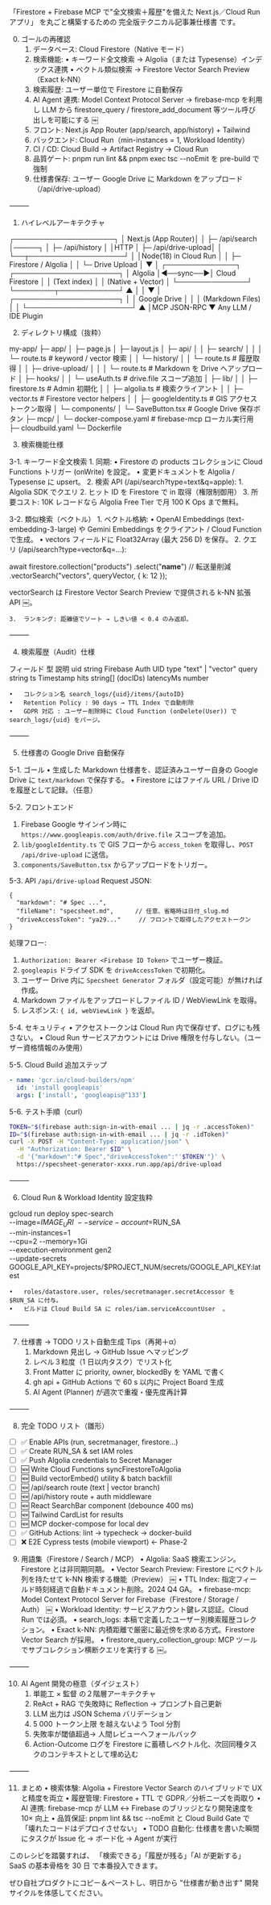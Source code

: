 「Firestore + Firebase MCP で"全文検索＋履歴"を備えた Next.js／Cloud Run アプリ」 を丸ごと構築するための 完全版テクニカル記事兼仕様書 です。

0. ゴールの再確認
	1.	データベース: Cloud Firestore（Native モード）
	2.	検索機能:
	•	キーワード全文検索 → Algolia（または Typesense）インデックス連携
	•	ベクトル類似検索 → Firestore Vector Search Preview（Exact k-NN）
	3.	検索履歴: ユーザー単位で Firestore に自動保存
	4.	AI Agent 連携: Model Context Protocol Server → firebase-mcp を利用し
LLM から firestore_query / firestore_add_document 等ツール呼び出しを可能にする ￼
	5.	フロント: Next.js App Router (app/search, app/history) + Tailwind
	6.	バックエンド: Cloud Run（min-instances = 1, Workload Identity）
	7.	CI / CD: Cloud Build → Artifact Registry → Cloud Run
	8.	品質ゲート: pnpm run lint && pnpm exec tsc --noEmit を pre-build で強制
	9.	仕様書保存: ユーザー Google Drive に Markdown をアップロード（/api/drive-upload）

⸻

1. ハイレベルアーキテクチャ

┌────────────────────┐
│ Next.js (App Router)│
│  ├─ /api/search      │─────┐
│  ├─ /api/history     │     │HTTP
│  ├─ /api/drive-upload│     │
└──┬───────────────────┘     │
   │Node(18) in Cloud Run    │
   │  ├─ Firestore / Algolia │
   │  └─ Drive Upload        │
   ▼                         │
┌──────────────┐          ┌─────────────────────┐
│ Algolia      │◀──sync──▶│ Cloud Firestore     │
│ (Text index) │          │ (Native + Vector)   │
└──────────────┘          └────────┬────────────┘
           ▲                         │
           │                         ▼
           │             ┌─────────────────────┐
           │             │   Google Drive      │
           │             │  (Markdown Files)   │
           │             └─────────────────────┘
                                   ▲
                                   │MCP JSON-RPC
                                   ▼
                          Any LLM / IDE Plugin

2. ディレクトリ構成（抜粋）    

my-app/
├─ app/
│   ├─ page.js
│   ├─ layout.js
│   ├─ api/
│   │   ├─ search/
│   │   │   └─ route.ts     # keyword / vector 検索
│   │   └─ history/
│   │       └─ route.ts     # 履歴取得
│   │   ├─ drive-upload/
│   │   │   └─ route.ts     # Markdown を Drive へアップロード
│   ├─ hooks/
│   │   └─ useAuth.ts       # drive.file スコープ追加
│   ├─ lib/
│   │   ├─ firestore.ts     # Admin 初期化
│   │   ├─ algolia.ts       # 検索クライアント
│   │   ├─ vector.ts        # Firestore vector helpers
│   │   ├─ googleIdentity.ts # GIS アクセストークン取得
│   └─ components/
│       └─ SaveButton.tsx   # Google Drive 保存ボタン
├─ mcp/
│   └─ docker-compose.yaml  # firebase-mcp ローカル実行用
├─ cloudbuild.yaml
└─ Dockerfile                      

3. 検索機能仕様

3-1. キーワード全文検索
	1.	同期:
	•	Firestore の products コレクションに Cloud Functions トリガー (onWrite) を設定。
	•	変更ドキュメントを Algolia / Typesense に upsert。
	2.	検索 API (/api/search?type=text&q=apple):
	1.	Algolia SDK でクエリ
	2.	ヒット ID を Firestore で in 取得（権限制御用）
	3.	所要コスト: 10K レコードなら Algolia Free Tier で月 100 K Ops まで無料。

3-2. 類似検索（ベクトル）
	1.	ベクトル格納:
	•	OpenAI Embeddings (text-embedding-3-large) や Gemini Embeddings をクライアント / Cloud Function で生成。
	•	vectors フィールドに Float32Array (最大 256 D) を保存。
	2.	クエリ (/api/search?type=vector&q=...):

await firestore.collection("products")
  .select("__name__")          // 転送量削減
  .vectorSearch("vectors", queryVector, { k: 12 });	

vectorSearch は Firestore Vector Search Preview で提供される k-NN 拡張 API ￼。

	3.	ランキング: 距離値でソート → しきい値 < 0.4 のみ返却。

⸻

4. 検索履歴（Audit）仕様  

フィールド
型
説明
uid
string
Firebase Auth UID
type
"text" | "vector"
query
string
ts
Timestamp
hits
string[] (docIDs)
latencyMs
number

	•	コレクション名 search_logs/{uid}/items/{autoID}
	•	Retention Policy : 90 days → TTL Index で自動削除
	•	GDPR 対応 : ユーザー削除時に Cloud Function (onDelete(User)) で search_logs/{uid} をパージ。

⸻

5. 仕様書の Google Drive 自動保存

5-1. ゴール
• 生成した Markdown 仕様書を、認証済みユーザー自身の Google Drive に `text/markdown` で保存する。
• Firestore にはファイル URL / Drive ID を履歴として記録。（任意）

5-2. フロントエンド
1) Firebase Google サインイン時に `https://www.googleapis.com/auth/drive.file` スコープを追加。
2) `lib/googleIdentity.ts` で GIS フローから `access_token` を取得し、`POST /api/drive-upload` に送信。
3) `components/SaveButton.tsx` からアップロードをトリガー。

5-3. API `/api/drive-upload`
Request JSON:
```jsonc
{
  "markdown": "# Spec ...",
  "fileName": "specsheet.md",      // 任意、省略時は日付_slug.md
  "driveAccessToken": "ya29..."     // フロントで取得したアクセストークン
}
```
処理フロー:
1. `Authorization: Bearer <Firebase ID Token>` でユーザー検証。
2. `googleapis` ドライブ SDK を `driveAccessToken` で初期化。
3. ユーザー Drive 内に `Specsheet Generator` フォルダ（設定可能）が無ければ作成。
4. Markdown ファイルをアップロードしファイル ID / WebViewLink を取得。
5. レスポンス: `{ id, webViewLink }` を返却。

5-4. セキュリティ
• アクセストークンは Cloud Run 内で保存せず、ログにも残さない。
• Cloud Run サービスアカウントには Drive 権限を付与しない。（ユーザー資格情報のみ使用）

5-5. Cloud Build 追加ステップ
```yaml
- name: 'gcr.io/cloud-builders/npm'
  id: 'install googleapis'
  args: ['install', 'googleapis@^133']
```

5-6. テスト手順（curl）
```bash
TOKEN="$(firebase auth:sign-in-with-email ... | jq -r .accessToken)"
ID="$(firebase auth:sign-in-with-email ... | jq -r .idToken)"
curl -X POST -H "Content-Type: application/json" \
  -H "Authorization: Bearer $ID" \
  -d '{"markdown":"# Spec","driveAccessToken":"'$TOKEN'"}' \
  https://specsheet-generator-xxxx.run.app/api/drive-upload
```

⸻

6. Cloud Run & Workload Identity 設定抜粋

gcloud run deploy spec-search \
  --image=$IMAGE_URI \
  --service-account=$RUN_SA \
  --min-instances=1 \
  --cpu=2 --memory=1Gi \
  --execution-environment gen2 \
  --update-secrets GOOGLE_API_KEY=projects/$PROJECT_NUM/secrets/GOOGLE_API_KEY:latest

	•	roles/datastore.user, roles/secretmanager.secretAccessor を $RUN_SA に付与。
	•	ビルドは Cloud Build SA に roles/iam.serviceAccountUser ￼。

⸻

7. 仕様書 → TODO リスト自動生成 Tips（再掲＋α）
	1.	Markdown 見出し → GitHub Issue へマッピング
	2.	レベル３粒度（1 日以内タスク）でリスト化
	3.	Front Matter に priority, owner, blockedBy を YAML で書く
	4.	gh api + GitHub Actions で 60 s 以内に Project Board 生成
	5.	AI Agent (Planner) が週次で重複・優先度再計算

⸻

8. 完全 TODO リスト（雛形）  

- [ ] ✅ Enable APIs (run, secretmanager, firestore...)
- [ ] ✅ Create RUN_SA & set IAM roles
- [ ] ✅ Push Algolia credentials to Secret Manager
- [ ] 🆕 Write Cloud Functions syncFirestoreToAlgolia
- [ ] 🆕 Build vectorEmbed() utility & batch backfill
- [ ] 🆕 /api/search route (text | vector branch)
- [ ] 🆕 /api/history route + auth middleware
- [ ] 🆕 React SearchBar component (debounce 400 ms)
- [ ] 🆕 Tailwind CardList for results
- [ ] 🆕 MCP docker-compose for local dev
- [ ] ✅ GitHub Actions: lint → typecheck → docker-build
- [ ] ❌ E2E Cypress tests (mobile viewport)  ← Phase-2

9. 用語集（Firestore / Search / MCP）
	•	Algolia: SaaS 検索エンジン。Firestore とは非同期同期。
	•	Vector Search Preview: Firestore にベクトル列を持たせて k-NN 検索する機能（Preview） ￼
	•	TTL Index: 指定フィールド時刻経過で自動ドキュメント削除。2024 Q4 GA。
	•	firebase-mcp: Model Context Protocol Server for Firebase（Firestore / Storage / Auth） ￼
	•	Workload Identity: サービスアカウント鍵レス認証。Cloud Run では必須。
	•	search_logs: 本稿で定義したユーザー別検索履歴コレクション。
	•	Exact k-NN: 内積距離で厳密に最近傍を求める方式。Firestore Vector Search が採用。
	•	firestore_query_collection_group: MCP ツールでサブコレクション横断クエリを実行する ￼。

⸻

10. AI Agent 開発の極意（ダイジェスト）
	1.	単能工 × 監督 の２階層アーキテクチャ
	2.	ReAct + RAG で失敗時に Reflection → プロンプト自己更新
	3.	LLM 出力は JSON Schema バリデーション
	4.	5 000 トークン上限 を越えないよう Tool 分割
	5.	失敗率が閾値超過→ 人間レビューへフォールバック
	6.	Action-Outcome ログを Firestore に蓄積しベクトル化、次回同種タスクのコンテキストとして埋め込む

⸻

11. まとめ
	•	検索体験: Algolia + Firestore Vector Search のハイブリッドで UX と精度を両立
	•	履歴管理: Firestore + TTL で GDPR／分析ニーズを両取り
	•	AI 連携: firebase-mcp が LLM ↔ Firebase のブリッジとなり開発速度を 10× 向上
	•	品質保証: pnpm lint && tsc --noEmit と Cloud Build Gate で「壊れたコードはデプロイさせない」
	•	TODO 自動化: 仕様書を書いた瞬間にタスクが Issue 化 → ボード化 → Agent が実行

このレシピを踏襲すれば、
「検索できる」「履歴が残る」「AI が更新する」 SaaS の基本骨格を 30 日 で本番投入できます。

ぜひ自社プロダクトにコピー＆ペーストし、明日から "仕様書が動き出す" 開発サイクルを体感してください。
